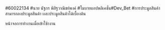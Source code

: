 #60022134
#นาย นัฐกร พิสิฐวาณิชย์พงค์
#โมบายแอปพลิเคชั่น#Dev_Bet
#การประมูลสินค้า สามารถลงประมูลสินค้า เเละประมูลสินค้าได้เบื้องต้น

หน้าจอการทำงานเมื่อเข้าใช้างาน

